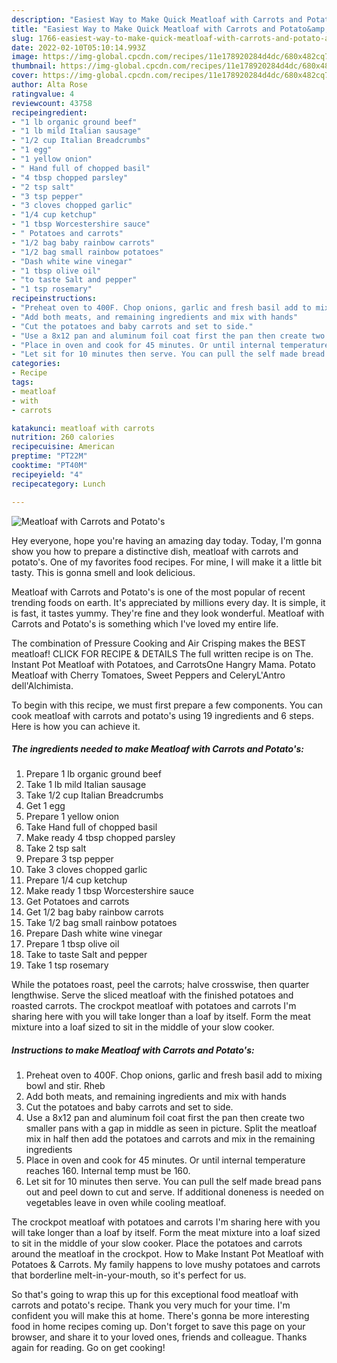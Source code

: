 ```yaml
---
description: "Easiest Way to Make Quick Meatloaf with Carrots and Potato&amp;#39;s"
title: "Easiest Way to Make Quick Meatloaf with Carrots and Potato&amp;#39;s"
slug: 1766-easiest-way-to-make-quick-meatloaf-with-carrots-and-potato-and-39-s
date: 2022-02-10T05:10:14.993Z
image: https://img-global.cpcdn.com/recipes/11e178920284d4dc/680x482cq70/meatloaf-with-carrots-and-potatos-recipe-main-photo.jpg
thumbnail: https://img-global.cpcdn.com/recipes/11e178920284d4dc/680x482cq70/meatloaf-with-carrots-and-potatos-recipe-main-photo.jpg
cover: https://img-global.cpcdn.com/recipes/11e178920284d4dc/680x482cq70/meatloaf-with-carrots-and-potatos-recipe-main-photo.jpg
author: Alta Rose
ratingvalue: 4
reviewcount: 43758
recipeingredient:
- "1 lb organic ground beef"
- "1 lb mild Italian sausage"
- "1/2 cup Italian Breadcrumbs"
- "1 egg"
- "1 yellow onion"
- " Hand full of chopped basil"
- "4 tbsp chopped parsley"
- "2 tsp salt"
- "3 tsp pepper"
- "3 cloves chopped garlic"
- "1/4 cup ketchup"
- "1 tbsp Worcestershire sauce"
- " Potatoes and carrots"
- "1/2 bag baby rainbow carrots"
- "1/2 bag small rainbow potatoes"
- "Dash white wine vinegar"
- "1 tbsp olive oil"
- "to taste Salt and pepper"
- "1 tsp rosemary"
recipeinstructions:
- "Preheat oven to 400F. Chop onions, garlic and fresh basil add to mixing bowl and stir. Rheb"
- "Add both meats, and remaining ingredients and mix with hands"
- "Cut the potatoes and baby carrots and set to side."
- "Use a 8x12 pan and aluminum foil coat first the pan then create two smaller pans with a gap in middle as seen in picture. Split the meatloaf mix in half then add the potatoes and carrots and mix in the remaining ingredients"
- "Place in oven and cook for 45 minutes. Or until internal temperature reaches 160. Internal temp must be 160."
- "Let sit for 10 minutes then serve. You can pull the self made bread pans out and peel down to cut and serve. If additional doneness is needed on vegetables leave in oven while cooling meatloaf."
categories:
- Recipe
tags:
- meatloaf
- with
- carrots

katakunci: meatloaf with carrots 
nutrition: 260 calories
recipecuisine: American
preptime: "PT22M"
cooktime: "PT40M"
recipeyield: "4"
recipecategory: Lunch

---
```



![Meatloaf with Carrots and Potato&#39;s](https://img-global.cpcdn.com/recipes/11e178920284d4dc/680x482cq70/meatloaf-with-carrots-and-potatos-recipe-main-photo.jpg)

Hey everyone, hope you're having an amazing day today. Today, I'm gonna show you how to prepare a distinctive dish, meatloaf with carrots and potato&#39;s. One of my favorites food recipes. For mine, I will make it a little bit tasty. This is gonna smell and look delicious.

Meatloaf with Carrots and Potato&#39;s is one of the most popular of recent trending foods on earth. It's appreciated by millions every day. It is simple, it is fast, it tastes yummy. They're fine and they look wonderful. Meatloaf with Carrots and Potato&#39;s is something which I've loved my entire life.

The combination of Pressure Cooking and Air Crisping makes the BEST meatloaf! CLICK FOR RECIPE &amp; DETAILS The full written recipe is on The. Instant Pot Meatloaf with Potatoes, and CarrotsOne Hangry Mama. Potato Meatloaf with Cherry Tomatoes, Sweet Peppers and CeleryL&#39;Antro dell&#39;Alchimista.


To begin with this recipe, we must first prepare a few components. You can cook meatloaf with carrots and potato&#39;s using 19 ingredients and 6 steps. Here is how you can achieve it.

<!--inarticleads1-->

##### The ingredients needed to make Meatloaf with Carrots and Potato&#39;s:

1. Prepare 1 lb organic ground beef
1. Take 1 lb mild Italian sausage
1. Take 1/2 cup Italian Breadcrumbs
1. Get 1 egg
1. Prepare 1 yellow onion
1. Take  Hand full of chopped basil
1. Make ready 4 tbsp chopped parsley
1. Take 2 tsp salt
1. Prepare 3 tsp pepper
1. Take 3 cloves chopped garlic
1. Prepare 1/4 cup ketchup
1. Make ready 1 tbsp Worcestershire sauce
1. Get  Potatoes and carrots
1. Get 1/2 bag baby rainbow carrots
1. Take 1/2 bag small rainbow potatoes
1. Prepare Dash white wine vinegar
1. Prepare 1 tbsp olive oil
1. Take to taste Salt and pepper
1. Take 1 tsp rosemary


While the potatoes roast, peel the carrots; halve crosswise, then quarter lengthwise. Serve the sliced meatloaf with the finished potatoes and roasted carrots. The crockpot meatloaf with potatoes and carrots I&#39;m sharing here with you will take longer than a loaf by itself. Form the meat mixture into a loaf sized to sit in the middle of your slow cooker. 

<!--inarticleads2-->

##### Instructions to make Meatloaf with Carrots and Potato&#39;s:

1. Preheat oven to 400F. Chop onions, garlic and fresh basil add to mixing bowl and stir. Rheb
1. Add both meats, and remaining ingredients and mix with hands
1. Cut the potatoes and baby carrots and set to side.
1. Use a 8x12 pan and aluminum foil coat first the pan then create two smaller pans with a gap in middle as seen in picture. Split the meatloaf mix in half then add the potatoes and carrots and mix in the remaining ingredients
1. Place in oven and cook for 45 minutes. Or until internal temperature reaches 160. Internal temp must be 160.
1. Let sit for 10 minutes then serve. You can pull the self made bread pans out and peel down to cut and serve. If additional doneness is needed on vegetables leave in oven while cooling meatloaf.


The crockpot meatloaf with potatoes and carrots I&#39;m sharing here with you will take longer than a loaf by itself. Form the meat mixture into a loaf sized to sit in the middle of your slow cooker. Place the potatoes and carrots around the meatloaf in the crockpot. How to Make Instant Pot Meatloaf with Potatoes &amp; Carrots. My family happens to love mushy potatoes and carrots that borderline melt-in-your-mouth, so it&#39;s perfect for us. 

So that's going to wrap this up for this exceptional food meatloaf with carrots and potato&#39;s recipe. Thank you very much for your time. I'm confident you will make this at home. There's gonna be more interesting food in home recipes coming up. Don't forget to save this page on your browser, and share it to your loved ones, friends and colleague. Thanks again for reading. Go on get cooking!
